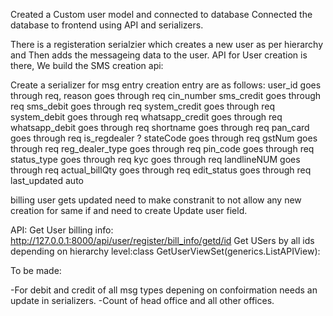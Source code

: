 Created a Custom user model and connected to database 
Connected the database to frontend using API and serializers.

There is a registeration serialzier which creates a new user as per hierarchy and Then adds the messageing data to the user.
API for User creation is there, We build the SMS creation api:

Create a serializer for msg entry creation 
entry are as follows:
user_id goes through req, 
reason goes through req
cin_number 
sms_credit goes through req
sms_debit goes through req
system_credit goes through req 
system_debit goes through req 
whatsapp_credit goes through req 
whatsapp_debit goes through req 
shortname goes through req
pan_card goes through req
is_regdealer ?
stateCode goes through req
gstNum goes through req
reg_dealer_type goes through req
pin_code goes through req
status_type goes through req
kyc goes through req
landlineNUM goes through req
actual_billQty goes through req
edit_status goes through req
last_updated auto

billing user gets updated need to make constranit to not allow any new creation for same if and need to create Update user field.


API:
Get User billing info: http://127.0.0.1:8000/api/user/register/bill_info/getd/id
Get USers by all ids depending on hierarchy level:class GetUserViewSet(generics.ListAPIView):

To be made:

-For debit and credit of all msg types depening on confoirmation needs an update in serializers.
-Count of head office and all other offices.